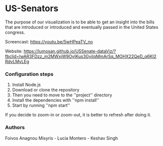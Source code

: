 # US-Senators

The purpose of our visualization is to be able to get an insight into the bills that are introduced or introduced and eventually passed in the United States congress.

Screencast: 
https://youtu.be/5wHPeaTV_no

Website:
https://lumosan.github.io/USSenate-dataViz/?fbclid=IwAR3FDzz_m2MWxjW9OyIKus3GyilqMmArSq_MOHX22QeD_q6KI2RdvLMvLEg

### Configuration steps

1. Install Node.js
2. Download or clone the repository
3. Then you need to move to the ''project'' directory
4. Install the dependencies with ''npm install''
5. Start by running ''npm start''

If you decide to zoom-in or zoom-out, it is better to refresh after doing it. 

### Authors
Foivos Anagnou Misyris - Lucía Montero - Keshav Singh

  
